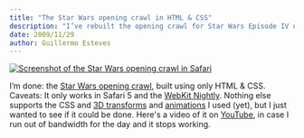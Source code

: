 ```yaml
---
title: "The Star Wars opening crawl in HTML & CSS"
description: "I’ve rebuilt the opening crawl for Star Wars Episode IV using only HTML and CSS"
date: 2009/11/29
author: Guillermo Esteves
---
```


[![Screenshot of the Star Wars opening crawl in Safari](blog/2009-11-29-the-star-wars-opening-crawl-in-html-and-css/star-wars.png)][sw]

I’m done: the [Star Wars opening crawl][sw], built using only HTML & CSS. Caveats: It only works in Safari 5 and the [WebKit Nightly][webkit]. Nothing else supports the CSS and [3D transforms][3d] and [animations][anim] I used (yet), but I just wanted to see if it could be done. Here's a video of it on [YouTube][youtube], in case I run out of bandwidth for the day and it stops working.

[sw]: http://www.gesteves.com/experiments/starwars.html
[webkit]: http://nightly.webkit.org/
[3d]: http://webkit.org/blog/386/3d-transforms/
[anim]: http://webkit.org/blog/324/css-animation-2/
[youtube]: http://www.youtube.com/watch?v=wTbioEQ_FcE 
